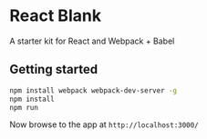 # React Blank

A starter kit for React and Webpack + Babel

## Getting started

```bash
npm install webpack webpack-dev-server -g
npm install
npm run
```
Now browse to the app at `http://localhost:3000/`
